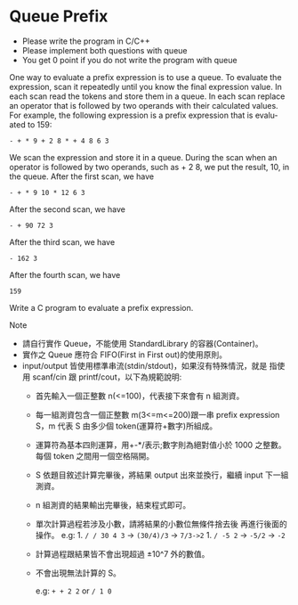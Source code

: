 # Queue Prefix

- Please write the program in C/C++
- Please implement both questions with queue
- You get 0 point if you do not write the program with queue

One way to evaluate a prefix expression is to use a queue. To evaluate the expression, scan it repeatedly until you know the final expression value. In each scan read the tokens and store them in a queue. In each scan replace an operator that is followed by two operands with their calculated values. For example, the following expression is a prefix expression that is evalu- ated to 159:

```
- + * 9 + 2 8 * + 4 8 6 3
```

We scan the expression and store it in a queue. During the scan when an operator is followed by two operands, such as + 2 8, we put the result, 10, in the queue.
After the first scan, we have

```
- + * 9 10 * 12 6 3
```

After the second scan, we have

```
- + 90 72 3
```

After the third scan, we have

```
- 162 3
```

After the fourth scan, we have

```
159
```

Write a C program to evaluate a prefix expression.

Note

- 請自行實作 Queue，不能使用 StandardLibrary 的容器(Container)。
- 實作之 Queue 應符合 FIFO(First in First out)的使用原則。
- input/output 皆使用標準串流(stdin/stdout)，如果沒有特殊情況，就是
  指使用 scanf/cin 跟 printf/cout，以下為規範說明:
  - 首先輸入一個正整數 n(<=100)，代表接下來會有 n 組測資。
  - 每一組測資包含一個正整數 m(3<=m<=200)跟一串 prefix expression S，m 代表 S 由多少個 token(運算符+數字)所組成。
  - 運算符為基本四則運算，用+-\*/表示;數字則為絕對值小於 1000 之整數。每個 token 之間用一個空格隔開。
  - S 依題目敘述計算完畢後，將結果 output 出來並換行，繼續 input 下一組測資。
  - n 組測資的結果輸出完畢後，結束程式即可。
  - 單次計算過程若涉及小數，請將結果的小數位無條件捨去後
    再進行後面的操作。
        e.g:
        1. `/ / 30 4 3` -> `(30/4)/3` -> `7/3->2`
        1. `/ -5 2` -> `-5/2` -> `-2`
  - 計算過程跟結果皆不會出現超過 ±10^7 外的數值。
  - 不會出現無法計算的 S。

    e.g: `+ + 2 2` or `/ 1 0`
